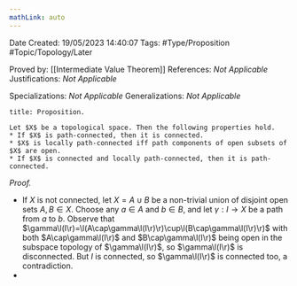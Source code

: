 ```yaml
---
mathLink: auto
---
```


<div class="topSpace"></div>

Date Created: 19/05/2023 14:40:07
Tags: #Type/Proposition #Topic/Topology/Later

Proved by: [[Intermediate Value Theorem]]
References: <i>Not Applicable</i>
Justifications: <i>Not Applicable</i>

Specializations: <i>Not Applicable</i>
Generalizations: <i>Not Applicable</i>

``` ad-Proposition
title: Proposition.

Let $X$ be a topological space. Then the following properties hold.
* If $X$ is path-connected, then it is connected.
* $X$ is locally path-connected iff path components of open subsets of $X$ are open.
* If $X$ is connected and locally path-connected, then it is path-connected.

```

<i>Proof.</i>
* If $X$ is not connected, let $X=A\cup B$ be a non-trivial union of disjoint open sets $A,B\in X$. Choose any $a\in A$ and $b\in B$, and let $\gamma:I\to X$ be a path from $a$ to $b$. Observe that $\gamma\l(I\r)=\l(A\cap\gamma\l(I\r)\r)\cup\l(B\cap\gamma\l(I\r)\r)$ with both $A\cap\gamma\l(I\r)$ and $B\cap\gamma\l(I\r)$ being open in the subspace topology of $\gamma\l(I\r)$, so $\gamma\l(I\r)$ is disconnected. But $I$ is connected, so $\gamma\l(I\r)$ is connected too, a contradiction.
* 
